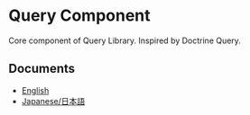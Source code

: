 # Query Component

Core component of Query Library.
Inspired by Doctrine Query.

## Documents

  - [English](./Resources/docs/en/index.md)
  - [Japanese/日本語](./Resources/docs/ja/index.md)



